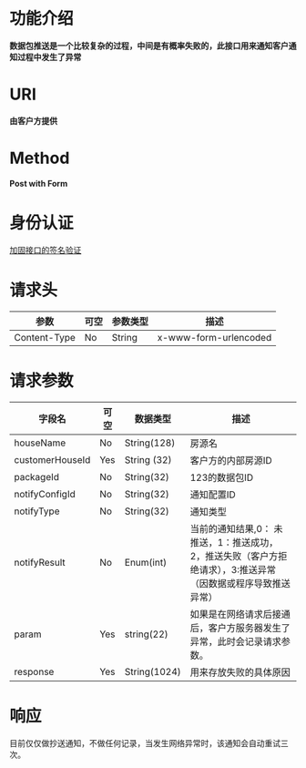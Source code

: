 # 功能介绍
**数据包推送是一个比较复杂的过程，中间是有概率失败的，此接口用来通知客户通知过程中发生了异常**

# URI
**由客户方提供**


# Method
**Post with Form**


# 身份认证
[加固接口的签名验证](../Agreement/StrongValidation.md)


# 请求头
| 参数 | 可空 | 参数类型 | 描述 |
| ---- | ---- | ---- | ----|
| Content-Type | No | String | x-www-form-urlencoded |


# 请求参数
| 字段名 | 可空 | 数据类型 | 描述 |
| ---- | ---- | ---- | ----|
| houseName | No | String(128) | 房源名 |
| customerHouseId | Yes | String (32) | 客户方的内部房源ID | 
| packageId | No | String(32) | 123的数据包ID | 
| notifyConfigId | No | String(32) | 通知配置ID | 
| notifyType | No | String(32) | 通知类型 |
| notifyResult | No | Enum(int) | 当前的通知结果,0： 未推送，1：推送成功，2，推送失败（客户方拒绝请求），3:推送异常（因数据或程序导致推送异常） | 
| param | Yes | string(22) | 如果是在网络请求后接通后，客户方服务器发生了异常，此时会记录请求参数。 | 
| response | Yes | String(1024) | 用来存放失败的具体原因 |  


# 响应
目前仅仅做抄送通知，不做任何记录，当发生网络异常时，该通知会自动重试三次。

